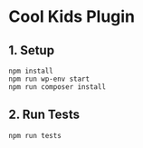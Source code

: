 # Cool Kids Plugin

## 1. Setup
```
npm install  
npm run wp-env start
npm run composer install
```

## 2. Run Tests
```
npm run tests
```